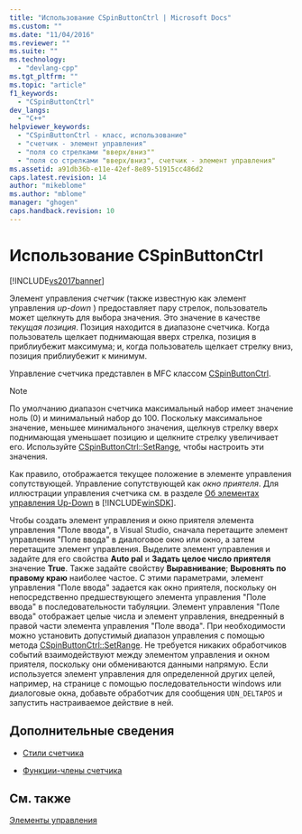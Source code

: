 ```yaml
---
title: "Использование CSpinButtonCtrl | Microsoft Docs"
ms.custom: ""
ms.date: "11/04/2016"
ms.reviewer: ""
ms.suite: ""
ms.technology: 
  - "devlang-cpp"
ms.tgt_pltfrm: ""
ms.topic: "article"
f1_keywords: 
  - "CSpinButtonCtrl"
dev_langs: 
  - "C++"
helpviewer_keywords: 
  - "CSpinButtonCtrl - класс, использование"
  - "счетчик - элемент управления"
  - "поля со стрелками "вверх/вниз""
  - "поля со стрелками "вверх/вниз", счетчик - элемент управления"
ms.assetid: a91db36b-e11e-42ef-8e89-51915cc486d2
caps.latest.revision: 14
author: "mikeblome"
ms.author: "mblome"
manager: "ghogen"
caps.handback.revision: 10
---
```

# Использование CSpinButtonCtrl
[!INCLUDE[vs2017banner](../assembler/inline/includes/vs2017banner.md)]

Элемент управления *счетчик* \(также известную как элемент управления *up\-down* \) предоставляет пару стрелок, пользователь может щелкнуть для выбора значения.  Это значение в качестве *текущая позиция*.  Позиция находится в диапазоне счетчика.  Когда пользователь щелкает поднимающая вверх стрелка, позиция в приблиубежит максимума; и, когда пользователь щелкает стрелку вниз, позиция приблиубежит к минимум.  
  
 Управление счетчика представлен в MFC классом [CSpinButtonCtrl](../mfc/reference/cspinbuttonctrl-class.md).  
  
> [!NOTE]
>  По умолчанию диапазон счетчика максимальный набор имеет значение ноль \(0\) и минимальный набор до 100.  Поскольку максимальное значение, меньшее минимального значения, щелкнув стрелку вверх поднимающая уменьшает позицию и щелкните стрелку увеличивает его.  Используйте [CSpinButtonCtrl::SetRange](../Topic/CSpinButtonCtrl::SetRange.md), чтобы настроить эти значения.  
  
 Как правило, отображается текущее положение в элементе управления сопутствующей.  Управление сопутствующей как *окно приятеля*.  Для иллюстрации управления счетчика см. в разделе [Об элементах управления Up\-Down](http://msdn.microsoft.com/library/windows/desktop/bb759889) в [!INCLUDE[winSDK](../atl/includes/winsdk_md.md)].  
  
 Чтобы создать элемент управления и окно приятеля элемента управления "Поле ввода", в Visual Studio, сначала перетащите элемент управления "Поле ввода" в диалоговое окно или окно, а затем перетащите элемент управления.  Выделите элемент управления и задайте для его свойства **Auto pal** и **Задать целое число приятеля** значение **True**.  Также задайте свойству **Выравнивание**; **Выровнять по правому краю** наиболее частое.  С этими параметрами, элемент управления "Поле ввода" задается как окно приятеля, поскольку он непосредственно предшествующего элемента управления "Поле ввода" в последовательности табуляции.  Элемент управления "Поле ввода" отображает целые числа и элемент управления, внедренный в правой части элемента управления "Поле ввода".  При необходимости можно установить допустимый диапазон управления с помощью метода [CSpinButtonCtrl::SetRange](../Topic/CSpinButtonCtrl::SetRange.md).  Не требуется никаких обработчиков событий взаимодействуют между элементом управления и окном приятеля, поскольку они обмениваются данными напрямую.  Если используется элемент управления для определенной других целей, например, на странице с помощью последовательности windows или диалоговые окна, добавьте обработчик для сообщения `UDN_DELTAPOS` и запустить настраиваемое действие в ней.  
  
## Дополнительные сведения  
  
-   [Стили счетчика](../mfc/spin-button-styles.md)  
  
-   [Функции\-члены счетчика](../Topic/Spin%20Button%20Member%20Functions.md)  
  
## См. также  
 [Элементы управления](../mfc/controls-mfc.md)